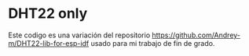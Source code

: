 # DHT22 only

Este codigo es una variación del repositorio https://github.com/Andrey-m/DHT22-lib-for-esp-idf usado para mi trabajo de fin de grado.
